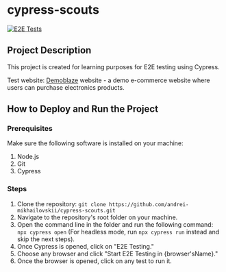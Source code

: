 # cypress-scouts

[![E2E Tests](https://github.com/andrei-mikhailovskii/cypress-scouts/actions/workflows/ci.yaml/badge.svg)](https://github.com/andrei-mikhailovskii/cypress-scouts/actions/workflows/ci.yaml)

## Project Description

This project is created for learning purposes for E2E testing using Cypress.

Test website: [Demoblaze](https://www.demoblaze.com) website - a demo e-commerce website where users can purchase electronics products.

## How to Deploy and Run the Project

### Prerequisites
Make sure the following software is installed on your machine:
1. Node.js
2. Git
3. Cypress

### Steps
1. Clone the repository: `git clone https://github.com/andrei-mikhailovskii/cypress-scouts.git`
2. Navigate to the repository's root folder on your machine.
3. Open the command line in the folder and run the following command: `npx cypress open` (For headless mode, run `npx cypress run` instead and skip the next steps).
4. Once Cypress is opened, click on "E2E Testing."
5. Choose any browser and click "Start E2E Testing in {browser'sName}."
6. Once the browser is opened, click on any test to run it.
